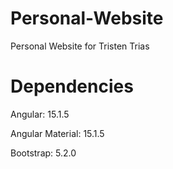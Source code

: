 # Personal-Website

Personal Website for Tristen Trias

# Dependencies

Angular: 15.1.5

Angular Material: 15.1.5

Bootstrap: 5.2.0
